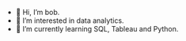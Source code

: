- 👋 Hi, I’m bob.
- 👀 I’m interested in data analytics.
- 🌱 I’m currently learning SQL, Tableau and Python.

